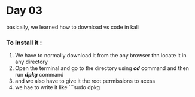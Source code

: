 # Day 03

basically, we learned how to download vs code in kali

### To install it :
 1. We have to normally download it from the any browser thn locate it in any directory
 2. Open the terminal and go to the directory using ***cd*** command and then run ***dpkg*** command
 3. and we also have to give it the root permissions to acess
 4. we hae to write it like ```sudo dpkg
